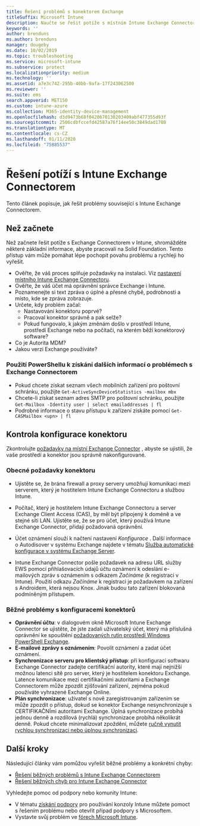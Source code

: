 ```yaml
---
title: Řešení problémů s konektorem Exchange
titleSuffix: Microsoft Intune
description: Naučte se řešit potíže s místním Intune Exchange Connectorem.
keywords: ''
author: brenduns
ms.author: brenduns
manager: dougeby
ms.date: 10/02/2019
ms.topic: troubleshooting
ms.service: microsoft-intune
ms.subservice: protect
ms.localizationpriority: medium
ms.technology: ''
ms.assetid: a7e3c742-295b-40bb-9afa-17f243062500
ms.reviewer: ''
ms.suite: ems
search.appverid: MET150
ms.custom: intune-azure
ms.collection: M365-identity-device-management
ms.openlocfilehash: d3d9473b68f0420670130203409abf477355d93f
ms.sourcegitcommit: 2506cdbfccefd42587a76f14ee50c3849dad1708
ms.translationtype: MT
ms.contentlocale: cs-CZ
ms.lasthandoff: 01/11/2020
ms.locfileid: "75885537"
---
```

# <a name="troubleshoot-the-intune-exchange-connector"></a>Řešení potíží s Intune Exchange Connectorem

Tento článek popisuje, jak řešit problémy související s Intune Exchange Connectorem.

## <a name="before-you-start"></a>Než začnete

Než začnete řešit potíže s Exchange Connectorem v Intune, shromážděte některé základní informace, abyste pracovali na Solid Foundation. Tento přístup vám může pomáhat lépe pochopit povahu problému a rychleji ho vyřešit.

- Ověřte, že váš proces splňuje požadavky na instalaci. Viz [nastavení místního Intune Exchange Connectoru](exchange-connector-install.md).
- Ověřte, že váš účet má oprávnění správce Exchange i Intune.
- Poznamenejte si text zpráva o úplné a přesné chybě, podrobnosti a místo, kde se zpráva zobrazuje.
- Určete, kdy problém začal: 
  - Nastavování konektoru poprvé? 
  - Pracoval konektor správně a pak selže?
  - Pokud fungovalo, k jakým změnám došlo v prostředí Intune, prostředí Exchange nebo na počítači, na kterém běží konektorový software?
- Co je Autorita MDM?
- Jakou verzi Exchange používáte?

### <a name="use-powershell-to-get-more-data-on-exchange-connector-issues"></a>Použití PowerShellu k získání dalších informací o problémech s Exchange Connectorem

- Pokud chcete získat seznam všech mobilních zařízení pro poštovní schránku, použijte `Get-ActiveSyncDeviceStatistics -mailbox mbx`
- Chcete-li získat seznam adres SMTP pro poštovní schránku, použijte `Get-Mailbox -Identity user | select emailaddresses | fl`
- Podrobné informace o stavu přístupu k zařízení získáte pomocí `Get-CASMailbox <upn> | fl`

## <a name="review-the-connector-configuration"></a>Kontrola konfigurace konektoru

Zkontrolujte [požadavky na místní Exchange Connector](exchange-connector-install.md#intune-exchange-connector-requirements) , abyste se ujistili, že vaše prostředí a konektor jsou správně nakonfigurované. 

### <a name="general-considerations-for-the-connector"></a>Obecné požadavky konektoru

- Ujistěte se, že brána firewall a proxy servery umožňují komunikaci mezi serverem, který je hostitelem Intune Exchange Connectoru a službou Intune.

- Počítač, který je hostitelem Intune Exchange Connectoru a server Exchange Client Access (CAS), by měl být připojený k doméně a ve stejné síti LAN. Ujistěte se, že se pro účet, který používá Intune Exchange Connector, přidají požadovaná oprávnění.

- Účet oznámení slouží k načtení nastavení *Konfigurace* . Další informace o Autodisover v systému Exchange najdete v tématu [Služba automatické konfigurace v systému Exchange Server](https://docs.microsoft.com/exchange/architecture/client-access/autodiscover?view=exchserver-2016).

- Intune Exchange Connector pošle požadavek na adresu URL služby EWS pomocí přihlašovacích údajů účtu oznámení k odeslání e-mailových zpráv s oznámením s odkazem *Začínáme* (k registraci v Intune). Použití odkazu *Začínáme* k registraci je požadavkem na zařízení s Androidem, která nejsou Knox. Jinak budou tato zařízení blokovaná podmíněným přístupem.

### <a name="common-issues-for-connector-configurations"></a>Běžné problémy s konfiguracemi konektorů

- **Oprávnění účtu**: v dialogovém okně Microsoft Intune Exchange Connector se ujistěte, že jste zadali uživatelský účet, který má příslušná oprávnění ke spouštění [požadovaných rutin prostředí Windows PowerShell Exchange](exchange-connector-install.md#exchange-cmdlet-requirements).
- **E-mailové zprávy s oznámením**: Povolit oznámení a zadat účet oznámení.
- **Synchronizace serveru pro klientský přístup**: při konfiguraci softwaru Exchange Connector zadejte certifikační autority, které mají nejnižší možnou latenci sítě pro server, který je hostitelem konektoru Exchange. Latence komunikace mezi certifikačními autoritami a Exchange Connectorem může zpozdit zjišťování zařízení, zejména pokud používáte vyhrazené Exchange Online.
- **Plán synchronizace**: uživatel s nově zaregistrovaným zařízením se může zpozdit o přístup, dokud se konektor Exchange nesynchronizuje s CERTIFIKAČNÍmi autoritami Exchange. Úplná synchronizace probíhá jednou denně a rozdílová (rychlá) synchronizace probíhá několikrát denně. Pokud chcete minimalizovat zpoždění, můžete [ručně vynutit rychlou synchronizaci nebo úplnou synchronizaci](exchange-connector-install.md#manually-force-a-quick-sync-or-full-sync).

## <a name="next-steps"></a>Další kroky
Následující články vám pomůžou vyřešit běžné problémy a konkrétní chyby:

- [Řešení běžných problémů s Intune Exchange Connectorem](troubleshoot-exchange-connector-common-problems.md)
- [Řešení běžných chyb pro Intune Exchange Connector](troubleshoot-exchange-connector-common-errors.md)

Vyhledejte pomoc od podpory nebo komunity Intune:

- V tématu [získání podpory](../fundamentals/get-support.md) pro používání konzoly Intune můžete pomoct s řešením problému nebo otevřít případ podpory s Microsoftem. 
- Vystavte svůj problém ve [fórech Microsoft Intune](https://social.technet.microsoft.com/Forums/en-US/home?forum=microsoftintuneprod).  
